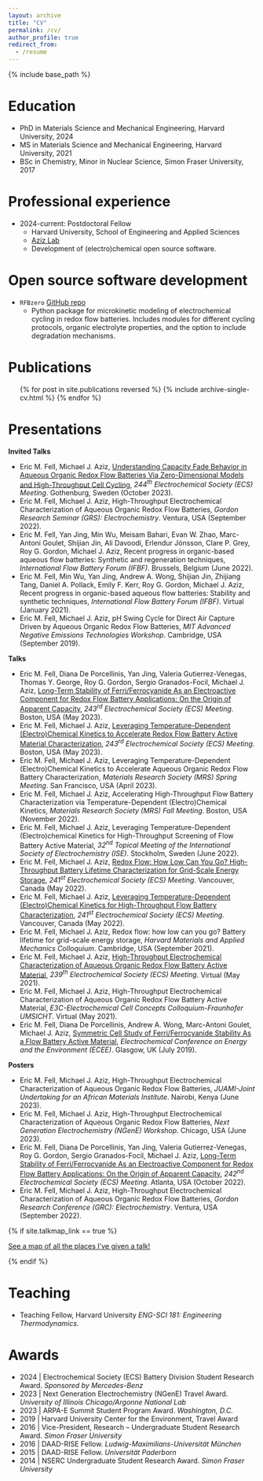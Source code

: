 ```yaml
---
layout: archive
title: "CV"
permalink: /cv/
author_profile: true
redirect_from:
  - /resume
---
```


{% include base_path %}

Education
======
* PhD in Materials Science and Mechanical Engineering, Harvard University, 2024
* MS in Materials Science and Mechanical Engineering, Harvard University, 2021
* BSc in Chemistry, Minor in Nuclear Science, Simon Fraser University, 2017

Professional experience
======
* 2024-current: Postdoctoral Fellow
  * Harvard University, School of Engineering and Applied Sciences
  * [Aziz Lab](https://aziz.seas.harvard.edu/)
  * Development of (electro)chemical open source software.


Open source software development
======
* `RFBzero`  [GitHub repo](https://github.com/ericfell/rfbzero)
  * Python package for microkinetic modeling of electrochemical cycling in redox flow batteries. Includes modules for different cycling protocols, organic electrolyte properties, and the option to include degradation mechanisms.

Publications
======
<ul>{% for post in site.publications reversed %}
    {% include archive-single-cv.html %}
  {% endfor %}</ul>


Presentations
=====

**Invited Talks**


* Eric M. Fell, Michael J. Aziz, <a href="https://iopscience.iop.org/article/10.1149/MA2023-02592852mtgabs/meta"> Understanding Capacity Fade Behavior in Aqueous Organic Redox Flow Batteries Via Zero-Dimensional Models and High-Throughput Cell Cycling</a>, <i>244<sup>th</sup> Electrochemical Society (ECS) Meeting</i>. Gothenburg, Sweden (October 2023).
* Eric M. Fell, Michael J. Aziz, High-Throughput Electrochemical Characterization of Aqueous Organic Redox Flow Batteries, <i>Gordon Research Seminar (GRS): Electrochemistry</i>. Ventura, USA (September 2022).
* Eric M. Fell, Yan Jing, Min Wu, Meisam Bahari, Evan W. Zhao, Marc-Antoni Goulet, Shijian Jin, Ali Davoodi, Erlendur Jónsson, Clare P. Grey, Roy G. Gordon, Michael J. Aziz, Recent progress in organic-based aqueous flow batteries: Synthetic and regeneration techniques, <i>International Flow Battery Forum (IFBF)</i>. Brussels, Belgium (June 2022).
* Eric M. Fell, Min Wu, Yan Jing, Andrew A. Wong, Shijian Jin, Zhijiang Tang, Daniel A. Pollack, Emily F. Kerr, Roy G. Gordon, Michael J. Aziz, Recent progress in organic-based aqueous flow batteries: Stability and synthetic techniques, <i>International Flow Battery Forum (IFBF)</i>. Virtual (January 2021).
* Eric M. Fell, Michael J. Aziz, pH Swing Cycle for Direct Air Capture Driven by Aqueous Organic Redox Flow Batteries, <i>MIT Advanced Negative Emissions Technologies Workshop</i>. Cambridge, USA (September 2019).


**Talks**


* Eric M. Fell, Diana De Porcellinis, Yan Jing, Valeria Gutierrez-Venegas, Thomas Y. George, Roy G. Gordon, Sergio Granados-Focil, Michael J. Aziz, <a href="https://iopscience.iop.org/article/10.1149/MA2023-013748mtgabs/meta"> Long-Term Stability of Ferri/Ferrocyanide As an Electroactive Component for Redox Flow Battery Applications: On the Origin of Apparent Capacity</a>, <i>243<sup>rd</sup> Electrochemical Society (ECS) Meeting</i>. Boston, USA (May 2023).
* Eric M. Fell, Michael J. Aziz, <a href="https://iopscience.iop.org/article/10.1149/MA2023-013739mtgabs/meta"> Leveraging Temperature-Dependent (Electro)Chemical Kinetics to Accelerate Redox Flow Battery Active Material Characterization</a>, <i>243<sup>rd</sup> Electrochemical Society (ECS) Meeting</i>. Boston, USA (May 2023).
* Eric M. Fell, Michael J. Aziz, Leveraging Temperature-Dependent (Electro)Chemical Kinetics to Accelerate Aqueous Organic Redox Flow Battery Characterization, <i>Materials Research Society (MRS) Spring Meeting</i>. San Francisco, USA (April 2023).
* Eric M. Fell, Michael J. Aziz, Accelerating High-Throughput Flow Battery Characterization via Temperature-Dependent (Electro)Chemical Kinetics, <i>Materials Research Society (MRS) Fall Meeting</i>. Boston, USA (November 2022).
* Eric M. Fell, Michael J. Aziz, Leveraging Temperature-Dependent (Electro)chemical Kinetics for High-Throughput Screening of Flow Battery Active Material, <i>32<sup>nd</sup> Topical Meeting of the International Society of Electrochemistry (ISE)</i>. Stockholm, Sweden (June 2022).
* Eric M. Fell, Michael J. Aziz, <a href="https://iopscience.iop.org/article/10.1149/MA2022-014570mtgabs/meta"> Redox Flow: How Low Can You Go? High-Throughput Battery Lifetime Characterization for Grid-Scale Energy Storage</a>, <i>241<sup>st</sup> Electrochemical Society (ECS) Meeting</i>. Vancouver, Canada (May 2022).
* Eric M. Fell, Michael J. Aziz, <a href="https://iopscience.iop.org/article/10.1149/MA2022-013505mtgabs/meta"> Leveraging Temperature-Dependent (Electro)Chemical Kinetics for High-Throughput Flow Battery Characterization</a>, <i>241<sup>st</sup> Electrochemical Society (ECS) Meeting</i>. Vancouver, Canada (May 2022).
* Eric M. Fell, Michael J. Aziz, Redox flow: how low can you go? Battery lifetime for grid-scale energy storage, <i>Harvard Materials and Applied Mechanics Colloquium</i>. Cambridge, USA (September 2021).
* Eric M. Fell, Michael J. Aziz, <a href="https://iopscience.iop.org/article/10.1149/MA2020-013494mtgabs/meta"> High-Throughput Electrochemical Characterization of Aqueous Organic Redox Flow Battery Active Material</a>, <i>239<sup>th</sup> Electrochemical Society (ECS) Meeting</i>. Virtual (May 2021).
* Eric M. Fell, Michael J. Aziz, High-Throughput Electrochemical Characterization of Aqueous Organic Redox Flow Battery Active Material, <i>E3C-Electrochemical Cell Concepts Colloquium-Fraunhofer UMSICHT</i>. Virtual (May 2021).
* Eric M. Fell, Diana De Porcellinis, Andrew A. Wong, Marc-Antoni Goulet, Michael J. Aziz, <a href="https://iopscience.iop.org/article/10.1149/MA2019-04/2/117/meta"> Symmetric Cell Study of Ferri/Ferrocyanide Stability As a Flow Battery Active Material</a>, <i>Electrochemical Conference on Energy and the Environment (ECEE)</i>. Glasgow, UK (July 2019).


**Posters**


* Eric M. Fell, Michael J. Aziz, High-Throughput Electrochemical Characterization of Aqueous Organic Redox Flow Batteries, <i>JUAMI-Joint Undertaking for an African Materials Institute</i>. Nairobi, Kenya (June 2023).
* Eric M. Fell, Michael J. Aziz, High-Throughput Electrochemical Characterization of Aqueous Organic Redox Flow Batteries, <i>Next Generation Electrochemistry (NGenE) Workshop</i>. Chicago, USA (June 2023).
* Eric M. Fell, Diana De Porcellinis, Yan Jing, Valeria Gutierrez-Venegas, Roy G. Gordon, Sergio Granados-Focil, Michael J. Aziz, <a href="https://iopscience.iop.org/article/10.1149/MA2022-02461726mtgabs"> Long-Term Stability of Ferri/Ferrocyanide As an Electroactive Component for Redox Flow Battery Applications: On the Origin of Apparent Capacity</a>, <i>242<sup>nd</sup> Electrochemical Society (ECS) Meeting</i>. Atlanta, USA (October 2022).
* Eric M. Fell, Michael J. Aziz, High-Throughput Electrochemical Characterization of Aqueous Organic Redox Flow Batteries, <i>Gordon Research Conference (GRC): Electrochemistry</i>. Ventura, USA (September 2022).


{% if site.talkmap_link == true %}

<p style="text-decoration:underline;"><a href="/talkmap.html">See a map of all the places I've given a talk!</a></p>

{% endif %}

Teaching
======
* Teaching Fellow, Harvard University  _ENG-SCI 181: Engineering Thermodynamics_.


Awards
=====
* 2024 &#124; Electrochemical Society (ECS) Battery Division Student Research Award. _Sponsored by Mercedes-Benz_
* 2023 &#124; Next Generation Electrochemistry (NGenE) Travel Award. _University of Illinois Chicago/Argonne National Lab_
* 2023 &#124; ARPA-E Summit Student Program Award. _Washington, D.C._
* 2019 &#124; Harvard University Center for the Environment, Travel Award
* 2016 &#124; Vice-President, Research – Undergraduate Student Research Award. _Simon Fraser University_
* 2016 &#124; DAAD-RISE Fellow. _Ludwig-Maximilians-Universität München_
* 2015 &#124; DAAD-RISE Fellow. _Universität Paderborn_
* 2014 &#124; NSERC Undergraduate Student Research Award. _Simon Fraser University_

